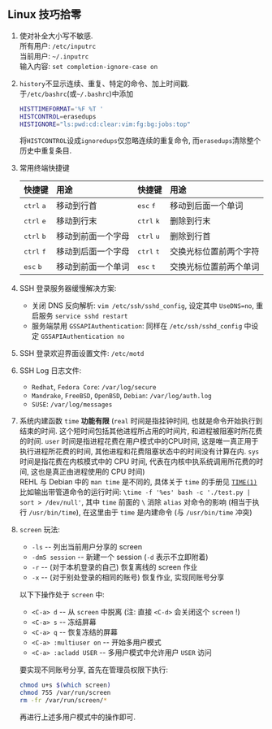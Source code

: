 ## Linux 技巧拾零

1. 使对补全大小写不敏感.  
   所有用户: `/etc/inputrc`  
   当前用户: `~/.inputrc`  
   输入内容: `set completion-ignore-case on`
1. `history`不显示连续、重复、特定的命令、加上时间戳.  
   于`/etc/bashrc`(或`~/.bashrc`)中添加
   ```bash
   HISTTIMEFORMAT='%F %T '
   HISTCONTROL=erasedups
   HISTIGNORE="ls:pwd:cd:clear:vim:fg:bg:jobs:top"
   ```
   将`HISTCONTROL`设成`ignoredups`仅忽略连续的重复命令,
   而`erasedups`清除整个历史中重复条目.
1. 常用终端快捷键

   | 快捷键                       | 用途               | 快捷键                       | 用途                  |
   | :---                         | :---               | :---                         | :---                   |
   | <kbd>ctrl</kbd> <kbd>a</kbd> | 移动到行首         | <kbd>esc</kbd>  <kbd>f</kbd> | 移动到后面一个单词     |
   | <kbd>ctrl</kbd> <kbd>e</kbd> | 移动到行末         | <kbd>ctrl</kbd> <kbd>k</kbd> | 删除到行末             |
   | <kbd>ctrl</kbd> <kbd>b</kbd> | 移动到前面一个字母 | <kbd>ctrl</kbd> <kbd>u</kbd> | 删除到行首             |
   | <kbd>ctrl</kbd> <kbd>f</kbd> | 移动到后面一个字母 | <kbd>ctrl</kbd> <kbd>t</kbd> | 交换光标位置前两个字符 |
   | <kbd>esc</kbd>  <kbd>b</kbd> | 移动到前面一个单词 | <kbd>esc</kbd>  <kbd>t</kbd> | 交换光标位置前两个单词 |
1. SSH 登录服务器缓慢解决方案:
   - 关闭 DNS 反向解析: `vim /etc/ssh/sshd_config`,
     设定其中 `UseDNS=no`, 重启服务 `service sshd restart`
   - 服务端禁用 `GSSAPIAuthentication`: 同样在 `/etc/ssh/sshd_config`
     中设定  `GSSAPIAuthentication no`
1. SSH 登录欢迎界面设置文件: `/etc/motd`
1. SSH Log 日志文件:
   - `Redhat`, `Fedora Core`: `/var/log/secure`
   - `Mandrake`, `FreeBSD`, `OpenBSD`, `Debian`: `/var/log/auth.log`
   - `SUSE`: `/var/log/messages`
1. 系统内建函数 `time` **功能有限** (`real` 时间是指挂钟时间,
   也就是命令开始执行到结束的时间. 这个短时间包括其他进程所占用的时间片,
   和进程被阻塞时所花费的时间. `user` 时间是指进程花费在用户模式中的CPU时间,
   这是唯一真正用于执行进程所花费的时间, 其他进程和花费阻塞状态中的时间没有计算在内.
   `sys` 时间是指花费在内核模式中的 CPU 时间, 代表在内核中执系统调用所花费的时间,
   这也是真正由进程使用的 CPU 时间)  
   REHL 与 Debian 中的 `man time` 是不同的, 具体关于 `time` 的手册见
   [`TIME(1)`](src/man/TIME(1))  
   比如输出带管道命令的运行时间:
   `\time -f '%es' bash -c './test.py | sort > /dev/null'`,
   其中 `time` 前面的 `\` 消除 `alias` 对命令的影响 (相当于执行 `/usr/bin/time`),
   在这里由于 `time` 是内建命令 (与 `/usr/bin/time` 冲突)
1. `screen` 玩法:
   - `-ls` -- 列出当前用户分享的 screen
   - `-dmS session` -- 新建一个 session (`-d` 表示不立即附着)
   - `-r` -- (对于本机登录的自己) 恢复离线的 screen 作业
   - `-x` -- (对于别处登录的相同的账号) 恢复作业, 实现同账号分享

   以下下操作处于 `screen` 中:
   - `<C-a> d` -- 从 `screen` 中脱离 (注: 直接 `<C-d>` 会关闭这个 `screen` !)
   - `<C-a> s` -- 冻结屏幕
   - `<C-a> q` -- 恢复冻结的屏幕
   - `<C-a> :multiuser on` -- 开始多用户模式
   - `<C-a> :acladd USER` -- 多用户模式中允许用户 `USER` 访问

   要实现不同账号分享, 首先在管理员权限下执行:
   ```sh
   chmod u+s $(which screen)
   chmod 755 /var/run/screen
   rm -fr /var/run/screen/*
   ```
   再进行上述多用户模式中的操作即可.



